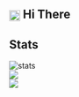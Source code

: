 <h2><img align=center src="https://em-content.zobj.net/source/noto-emoji-animations/344/waving-hand_light-skin-tone_1f44b-1f3fb_1f3fb.gif" width="20px"> Hi There</h2>
<h2>Stats</h2>
<div>
  <img alt='stats' src='https://github-profile-summary-cards.vercel.app/api/cards/profile-details?username=Abaan5467&theme=tokyonight'>
  <br>
  <img src="https://github-readme-streak-stats.herokuapp.com/?user=Abaan5467&theme=tokyonight&hide_border=true&count_private=true&include_all_commits=true">
  <br>
</div>
<img src="https://tenor.com/view/rickroll-roll-rick-never-gonna-give-you-up-never-gonna-gif-22954713">
